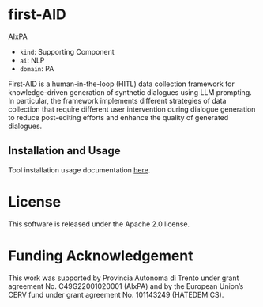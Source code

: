 # first-AID

AIxPA

- ``kind``: Supporting Component
- ``ai``: NLP
- ``domain``: PA 

First-AID is a human-in-the-loop (HITL) data collection framework for knowledge-driven generation of synthetic dialogues using LLM prompting. In particular, the framework implements different strategies of data collection that require different user intervention during dialogue generation to reduce post-editing efforts and enhance the quality of generated dialogues. 

## Installation and Usage 

Tool installation usage documentation [here](./docs/usage.md).

# License

This software is released under the Apache 2.0 license.

# Funding Acknowledgement

This work was supported by Provincia Autonoma di Trento under grant agreement No. C49G22001020001 (AIxPA) and by the European Union’s CERV fund under grant agreement No. 101143249 (HATEDEMICS).

